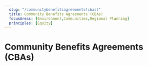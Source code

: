 ```yaml
---
  slug: "/communitybenefitsagreements(cbas)"
  title: Community Benefits Agreements (CBAs)
  focusAreas: [Environment,Communities,Regional Planning]
  principles: [Equity]
---
```

# Community Benefits Agreements (CBAs)
